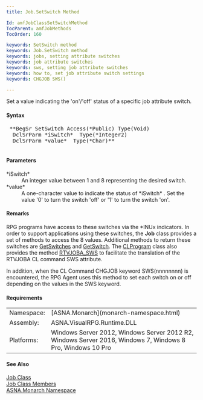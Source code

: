 ```yaml
---
title: Job.SetSwitch Method

Id: amfJobClassSetSwitchMethod
TocParent: amfJobMethods
TocOrder: 160

keywords: SetSwitch method
keywords: Job.SetSwitch method
keywords: jobs, setting attribute switches
keywords: job attribute switches
keywords: sws, setting job attribute switches
keywords: how to, set job attribute switch settings
keywords: CHGJOB SWS()

---
```


Set a value indicating the 'on'/'off' status of a specific job attribute switch.

#### Syntax
<pre class="prettyprint"> **BegSr SetSwitch Access(*Public) Type(Void)
  DclSrParm *iSwitch*  Type(*Integer2)
  DclSrParm *value*  Type(*Char)** 
      </pre>

#### Parameters
<dl>
        <dt>
 *iSwitch* 
        </dt>
        <dd>An integer value between 1 and 8 representing the
        desired switch.</dd>
        <dt>
 *value* 
        </dt>
        <dd>A one-character value to indicate the status of 
 *iSwitch* . Set the value '0' to turn the switch
        'off' or '1' to turn the switch 'on'.</dd>
</dl>

#### Remarks
RPG programs have access to these switches via the *INUx indicators. In order to support applications using these switches, the **Job** class provides a set of methods to access the 8 values. Additional methods to return these switches are [ GetSwitches](job-class-get-switches-method.html) and [ GetSwitch](job-class-get-switch-method.html). The [ CLProgram](clprogram-class.html) class also provides the method [ RTVJOBA_SWS](clprogram-class-rtv-joba-sws-method.html) to facilitate the translation of the RTVJOBA CL command SWS attribute.

In addition, when the CL Command CHGJOB keyword SWS(nnnnnnnn) is encountered, the RPG Agent uses this method to set each switch on or off depending on the values in the SWS keyword. 
<!-- start -->

#### Requirements
<table class="dttable" cellspacing="0" cellpadding="4" width="60%">
           <colgroup>
            <col width="15%" style="font-weight:bold" />
            <col width="85%" />
          </colgroup>
          <tr>
            <td>Namespace:</td>
            <td>[ASNA.Monarch](monarch-namespace.html)</td>
          </tr>
          <tr>
            <td>Assembly:</td>
            <td>ASNA.VisualRPG.Runtime.DLL</td>
          </tr>
         <tr>
            <td>Platforms:</td>
            <td> Windows Server 2012, Windows Server 2012 R2, Windows Server 2016, Windows 7, Windows 8 Pro, Windows 10 Pro</td>
         </tr>
</table>

<!-- end -->

#### See Also
[Job Class](job-class.html) <br /> [Job Class Members](job-members.html) <br /> [ASNA.Monarch Namespace](monarch-namespace.html) 
